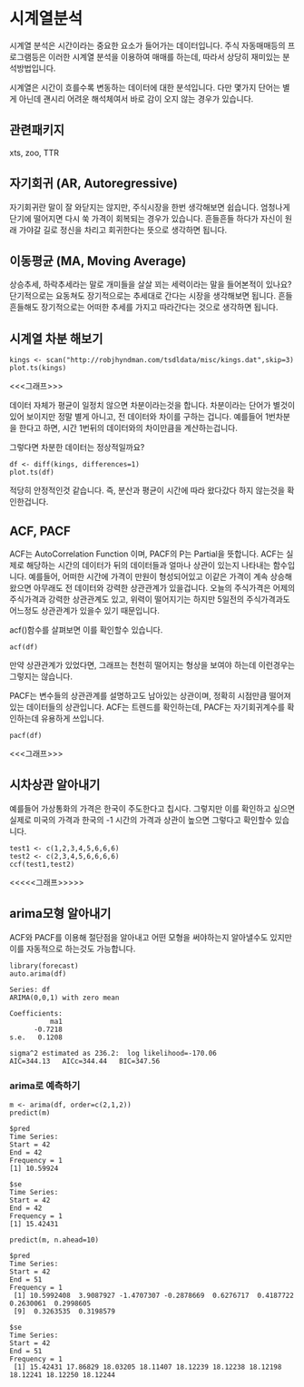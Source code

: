 # 시계열분석

시계열 분석은 시간이라는 중요한 요소가 들어가는 데이터입니다. 
주식 자동매매등의 프로그램등은 이러한 시계열 분석을 이용하여 매매를 하는데, 따라서 상당히 재미있는 분석방법입니다.

시계열은 시간이 흐를수록 변동하는 데이터에 대한 분석입니다. 다만 몇가지 단어는 별게 아닌데 괜시리 어려운 해석체여서 바로 감이 오지 않는 경우가 있습니다.


## 관련패키지

xts, zoo, TTR

## 자기회귀 (AR, Autoregressive)

자기회귀란 말이 잘 와닫지는 않지만, 주식시장을 한번 생각해보면 쉽습니다. 엄청나게 단기에 떨어지면 다시 쑥 가격이 회복되는 경우가 있습니다.
흔들흔들 하다가 자신이 원래 가야갈 길로 정신을 차리고 회귀한다는 뜻으로 생각하면 됩니다. 

## 이동평균 (MA, Moving Average)
상승추세, 하락추세라는 말로 개미들을 살살 꾀는 세력이라는 말을 들어본적이 있나요? 단기적으로는 요동쳐도 장기적으로는 추세대로 간다는 시장을 생각해보면 됩니다.
흔들흔들해도 장기적으로는 어떠한 추세를 가지고 따라간다는 것으로 생각하면 됩니다.

## 시계열 차분 해보기

```
kings <- scan("http://robjhyndman.com/tsdldata/misc/kings.dat",skip=3)
plot.ts(kings)
```

<<<그래프>>>

데이터 자체가 평균이 일정치 않으면 차분이라는것을 합니다. 차분이라는 단어가 별것이 있어 보이지만 정말 별게 아니고, 전 데이터와 차이를 구하는 겁니다.
예를들어 1번차분을 한다고 하면, 시간 1번뒤의 데이터와의 차이만큼을 계산하는겁니다.

그렇다면 차분한 데이터는 정상적일까요?

```
df <- diff(kings, differences=1)
plot.ts(df)
```

적당히 안정적인것 같습니다. 즉, 분산과 평균이 시간에 따라 왔다갔다 하지 않는것을 확인한겁니다.

## ACF, PACF

ACF는 AutoCorrelation Function 이며, PACF의 P는 Partial을 뜻합니다.
ACF는 실제로 해당하는 시간의 데이터가 뒤의 데이터들과 얼마나 상관이 있는지 나타내는 함수입니다. 
예를들어, 어떠한 시간에 가격이 만원이 형성되어있고 이같은 가격이 계속 상승해왔으면 아무래도 전 데이터와 강력한 상관관계가 있을겁니다. 오늘의 주식가격은 어제의 주식가격과 강력한 상관관계도 있고, 위력이 떨어지기는 하지만 5일전의 주식가격과도 어느정도 상관관계가 있을수 있기 때문입니다. 

acf()함수를 살펴보면 이를 확인할수 있습니다.

```
acf(df)
```

만약 상관관계가 있었다면, 그래프는 천천히 떨어지는 형상을 보여야 하는데 이런경우는 그렇지는 않습니다.

PACF는 변수들의 상관관계를 설명하고도 남아있는 상관이며, 정확히 시점만큼 떨어져 있는 데이터들의 상관입니다. ACF는 트렌드를 확인하는데, PACF는 자기회귀계수를 확인하는데 유용하게 쓰입니다.

```
pacf(df)
```

<<<그래프>>>

## 시차상관 알아내기
예를들어 가상통화의 가격은 한국이 주도한다고 칩시다. 그렇지만 이를 확인하고 싶으면 실제로 미국의 가격과 한국의 -1 시간의 가격과 상관이 높으면 그렇다고 확인할수 있습니다.

```
test1 <- c(1,2,3,4,5,6,6,6)
test2 <- c(2,3,4,5,6,6,6,6)
ccf(test1,test2)
```

<<<<<그래프>>>>>


## arima모형 알아내기

ACF와 PACF를 이용해 절단점을 알아내고 어떤 모형을 써야하는지 알아낼수도 있지만 이를 자동적으로 하는것도 가능합니다.

```
library(forecast)
auto.arima(df)

Series: df 
ARIMA(0,0,1) with zero mean 

Coefficients:
          ma1
      -0.7218
s.e.   0.1208

sigma^2 estimated as 236.2:  log likelihood=-170.06
AIC=344.13   AICc=344.44   BIC=347.56
```

### arima로 예측하기

```
m <- arima(df, order=c(2,1,2))
predict(m)

$pred
Time Series:
Start = 42 
End = 42 
Frequency = 1 
[1] 10.59924

$se
Time Series:
Start = 42 
End = 42 
Frequency = 1 
[1] 15.42431
```

```
predict(m, n.ahead=10)

$pred
Time Series:
Start = 42 
End = 51 
Frequency = 1 
 [1] 10.5992408  3.9087927 -1.4707307 -0.2878669  0.6276717  0.4187722  0.2630061  0.2998605
 [9]  0.3263535  0.3198579

$se
Time Series:
Start = 42 
End = 51 
Frequency = 1 
 [1] 15.42431 17.86829 18.03205 18.11407 18.12239 18.12238 18.12198 18.12241 18.12250 18.12244
```

